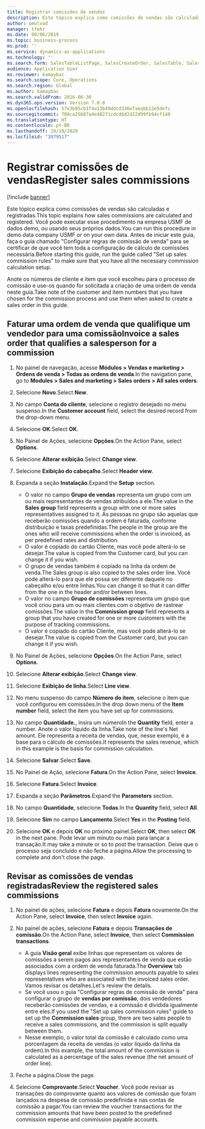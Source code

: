 ```yaml
---
title: Registrar comissões de vendas
description: Este tópico explica como comissões de vendas são calculadas e registradas.
author: omulvad
manager: tfehr
ms.date: 08/06/2019
ms.topic: business-process
ms.prod: ''
ms.service: dynamics-ax-applications
ms.technology: ''
ms.search.form: SalesTableListPage, SalesCreateOrder, SalesTable, SalesEditLines,  CustInvoiceJournal, CommissionTrans, LedgerTransVoucher, CustClassificationGroup
audience: Application User
ms.reviewer: kamaybac
ms.search.scope: Core, Operations
ms.search.region: Global
ms.author: kamaybac
ms.search.validFrom: 2016-06-30
ms.dyn365.ops.version: Version 7.0.0
ms.openlocfilehash: 57e3b95cb1f4a13b49ddcd336efaeabb12e5defc
ms.sourcegitcommit: 708ca25687a4e48271cdcd6d2d22d99fb94cf140
ms.translationtype: HT
ms.contentlocale: pt-BR
ms.lasthandoff: 10/10/2020
ms.locfileid: "3979517"
---
```

# <a name="register-sales-commissions"></a><span data-ttu-id="149fe-103">Registrar comissões de vendas</span><span class="sxs-lookup"><span data-stu-id="149fe-103">Register sales commissions</span></span>

[!include [banner](../../includes/banner.md)]

<span data-ttu-id="149fe-104">Este tópico explica como comissões de vendas são calculadas e registradas.</span><span class="sxs-lookup"><span data-stu-id="149fe-104">This topic explains how sales commissions are calculated and registered.</span></span> <span data-ttu-id="149fe-105">Você pode executar esse procedimento na empresa USMF de dados demo, ou usando seus próprios dados.</span><span class="sxs-lookup"><span data-stu-id="149fe-105">You can run this procedure in demo data company USMF or on your own data.</span></span> <span data-ttu-id="149fe-106">Antes de iniciar este guia, faça o guia chamado "Configurar regras de comissão de venda" para se certificar de que você tem toda a configuração de cálculo de comissões necessária.</span><span class="sxs-lookup"><span data-stu-id="149fe-106">Before starting this guide, run the guide called "Set up sales commission rules" to make sure that you have all the necessary commission calculation setup.</span></span>

<span data-ttu-id="149fe-107">Anote os números de cliente e item que você escolheu para o processo de comissão e use-os quando for solicitada a criação de uma ordem de venda neste guia.</span><span class="sxs-lookup"><span data-stu-id="149fe-107">Take note of the customer and item numbers that you have chosen for the commission process and use them when asked to create a sales order in this guide.</span></span>


## <a name="invoice-a-sales-order-that-qualifies-a-salesperson-for-a-commission"></a><span data-ttu-id="149fe-108">Faturar uma ordem de venda que qualifique um vendedor para uma comissão</span><span class="sxs-lookup"><span data-stu-id="149fe-108">Invoice a sales order that qualifies a salesperson for a commission</span></span>
1. <span data-ttu-id="149fe-109">No painel de navegação, acesse **Módulos > Vendas e marketing > Ordens de venda > Todas as ordens de venda**.</span><span class="sxs-lookup"><span data-stu-id="149fe-109">In the navigation pane, go to **Modules > Sales and marketing > Sales orders > All sales orders**.</span></span>
2. <span data-ttu-id="149fe-110">Selecione **Novo**.</span><span class="sxs-lookup"><span data-stu-id="149fe-110">Select **New**.</span></span>
3. <span data-ttu-id="149fe-111">No campo **Conta do cliente**, selecione o registro desejado no menu suspenso.</span><span class="sxs-lookup"><span data-stu-id="149fe-111">In the **Customer account** field, select the desired record from the drop-down menu.</span></span>
4. <span data-ttu-id="149fe-112">Selecione **OK**.</span><span class="sxs-lookup"><span data-stu-id="149fe-112">Select **OK**.</span></span>
5. <span data-ttu-id="149fe-113">No Painel de Ações, selecione **Opções**.</span><span class="sxs-lookup"><span data-stu-id="149fe-113">On the Action Pane, select **Options**.</span></span>
6. <span data-ttu-id="149fe-114">Selecione **Alterar exibição**.</span><span class="sxs-lookup"><span data-stu-id="149fe-114">Select **Change view**.</span></span>
7. <span data-ttu-id="149fe-115">Selecione **Exibição do cabeçalho**.</span><span class="sxs-lookup"><span data-stu-id="149fe-115">Select **Header view**.</span></span>
8. <span data-ttu-id="149fe-116">Expanda a seção **Instalação**.</span><span class="sxs-lookup"><span data-stu-id="149fe-116">Expand the **Setup** section.</span></span>

    - <span data-ttu-id="149fe-117">O valor no campo **Grupo de vendas** representa um grupo com um ou mais representantes de vendas atribuídos a ele.</span><span class="sxs-lookup"><span data-stu-id="149fe-117">The value in the **Sales group** field represents a group with one or more sales representatives assigned to it.</span></span> <span data-ttu-id="149fe-118">As pessoas no grupo são aquelas que receberão comissões quando a ordem é faturada, conforme distribuição e taxas predefinidas.</span><span class="sxs-lookup"><span data-stu-id="149fe-118">The people in the group are the ones who will receive commissions when the order is invoiced, as per predefined rates and distribution.</span></span>   
    - <span data-ttu-id="149fe-119">O valor é copiado do cartão Cliente, mas você pode alterá-lo se desejar.</span><span class="sxs-lookup"><span data-stu-id="149fe-119">The value is copied from the Customer card, but you can change it if you wish.</span></span>  
    - <span data-ttu-id="149fe-120">O grupo de vendas também é copiado na linha da ordem de venda.</span><span class="sxs-lookup"><span data-stu-id="149fe-120">The Sales group is also copied to the sales order line.</span></span> <span data-ttu-id="149fe-121">Você pode alterá-lo para que ele possa ser diferente daquele no cabeçalho e/ou entre linhas.</span><span class="sxs-lookup"><span data-stu-id="149fe-121">You can change it so that it can differ from the one in the header and/or between lines.</span></span>  
    - <span data-ttu-id="149fe-122">O valor no campo **Grupo de comissões** representa um grupo que você criou para um ou mais clientes com o objetivo de rastrear comissões.</span><span class="sxs-lookup"><span data-stu-id="149fe-122">The value in the **Commission group** field represents a group that you have created for one or more customers with the purpose of tracking commissions.</span></span>   
    - <span data-ttu-id="149fe-123">O valor é copiado do cartão Cliente, mas você pode alterá-lo se desejar.</span><span class="sxs-lookup"><span data-stu-id="149fe-123">The value is copied from the Customer card, but you can change it if you wish.</span></span>   

9. <span data-ttu-id="149fe-124">No Painel de Ações, selecione **Opções**.</span><span class="sxs-lookup"><span data-stu-id="149fe-124">On the Action Pane, select **Options**.</span></span>
10. <span data-ttu-id="149fe-125">Selecione **Alterar exibição**.</span><span class="sxs-lookup"><span data-stu-id="149fe-125">Select **Change view**.</span></span>
11. <span data-ttu-id="149fe-126">Selecione **Exibição de linha**.</span><span class="sxs-lookup"><span data-stu-id="149fe-126">Select **Line view**.</span></span>
12. <span data-ttu-id="149fe-127">No menu suspenso do campo **Número do item**, selecione o item que você configurou em comissões.</span><span class="sxs-lookup"><span data-stu-id="149fe-127">In the drop down menu of the **Item number** field, select the item you have set up for commissions.</span></span> 
13. <span data-ttu-id="149fe-128">No campo **Quantidade.**, insira um número</span><span class="sxs-lookup"><span data-stu-id="149fe-128">In the **Quantity** field, enter a number.</span></span> <span data-ttu-id="149fe-129">Anote o valor líquido da linha.</span><span class="sxs-lookup"><span data-stu-id="149fe-129">Take note of the line's Net amount.</span></span> <span data-ttu-id="149fe-130">Ele representa a receita de vendas, que, nesse exemplo, é a base para o cálculo de comissões.</span><span class="sxs-lookup"><span data-stu-id="149fe-130">It represents the sales revenue, which in this example is the basis for commission calculation.</span></span>  
14. <span data-ttu-id="149fe-131">Selecione **Salvar**.</span><span class="sxs-lookup"><span data-stu-id="149fe-131">Select **Save**.</span></span>
15. <span data-ttu-id="149fe-132">No Painel de Ação, selecione **Fatura**.</span><span class="sxs-lookup"><span data-stu-id="149fe-132">On the Action Pane, select **Invoice**.</span></span>
16. <span data-ttu-id="149fe-133">Selecione **Fatura**.</span><span class="sxs-lookup"><span data-stu-id="149fe-133">Select **Invoice**.</span></span>
17. <span data-ttu-id="149fe-134">Expanda a seção **Parâmetros**.</span><span class="sxs-lookup"><span data-stu-id="149fe-134">Expand the **Parameters** section.</span></span>
18. <span data-ttu-id="149fe-135">No campo **Quantidade**, selecione **Todas**.</span><span class="sxs-lookup"><span data-stu-id="149fe-135">In the **Quantity** field, select **All**.</span></span>
19. <span data-ttu-id="149fe-136">Selecione **Sim** no campo **Lançamento**.</span><span class="sxs-lookup"><span data-stu-id="149fe-136">Select **Yes** in the **Posting** field.</span></span>
20. <span data-ttu-id="149fe-137">Selecione **OK** e depois **OK** no próximo painel.</span><span class="sxs-lookup"><span data-stu-id="149fe-137">Select **OK**, then select **OK** in the next pane.</span></span> <span data-ttu-id="149fe-138">Pode levar um minuto ou mais para lançar a transação.</span><span class="sxs-lookup"><span data-stu-id="149fe-138">It may take a minute or so to post the transaction.</span></span> <span data-ttu-id="149fe-139">Deixe que o processo seja concluído e não feche a página.</span><span class="sxs-lookup"><span data-stu-id="149fe-139">Allow the processing to complete and don't close the page.</span></span>  

## <a name="review-the-registered-sales-commissions"></a><span data-ttu-id="149fe-140">Revisar as comissões de vendas registradas</span><span class="sxs-lookup"><span data-stu-id="149fe-140">Review the registered sales commissions</span></span>
1. <span data-ttu-id="149fe-141">No painel de ações, selecione **Fatura** e depois **Fatura** novamente.</span><span class="sxs-lookup"><span data-stu-id="149fe-141">On the Action Pane, select **Invoice**, then select **Invoice** again.</span></span>
2. <span data-ttu-id="149fe-142">No painel de ações, selecione **Fatura** e depois **Transações de comissão**.</span><span class="sxs-lookup"><span data-stu-id="149fe-142">On the Action Pane, select **Invoice**, then select **Commission transactions**.</span></span>

    - <span data-ttu-id="149fe-143">A guia **Visão geral** exibe linhas que representam os valores de comissões a serem pagos aos representantes de venda que estão associados com a ordem de venda faturada.</span><span class="sxs-lookup"><span data-stu-id="149fe-143">The **Overview** tab displays lines representing the commission amounts payable to sales representatives who are associated with the invoiced sales order.</span></span> <span data-ttu-id="149fe-144">Vamos revisar os detalhes.</span><span class="sxs-lookup"><span data-stu-id="149fe-144">Let's review the details.</span></span>  
    - <span data-ttu-id="149fe-145">Se você usou o guia "Configurar regras de comissão de venda" para configurar o grupo de **vendas por comissão**, dois vendedores receberão comissões de vendas, e a comissão é dividida igualmente entre eles.</span><span class="sxs-lookup"><span data-stu-id="149fe-145">If you used the "Set up sales commission rules" guide to set up the **Commission sales** group, there are two sales people to receive a sales commissions, and the commission is split equally between them.</span></span>  
    - <span data-ttu-id="149fe-146">Nesse exemplo, o valor total da comissão é calculado como uma porcentagem da receita de vendas (o valor líquido da linha da ordem).</span><span class="sxs-lookup"><span data-stu-id="149fe-146">In this example, the total amount of the commission is calculated as a percentage of the sales revenue (the net amount of order line).</span></span>  
3. <span data-ttu-id="149fe-147">Feche a página.</span><span class="sxs-lookup"><span data-stu-id="149fe-147">Close the page.</span></span>
4. <span data-ttu-id="149fe-148">Selecione **Comprovante**.</span><span class="sxs-lookup"><span data-stu-id="149fe-148">Select **Voucher**.</span></span> <span data-ttu-id="149fe-149">Você pode revisar as transações do comprovante quanto aos valores de comissão que foram lançados na despesa de comissão predefinida e nas contas de comissão a pagar.</span><span class="sxs-lookup"><span data-stu-id="149fe-149">You can review the voucher transactions for the commission amounts that have been posted to the predefined commission expense and commission payable accounts.</span></span>  

